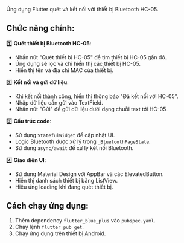 Ứng dụng Flutter quét và kết nối với thiết bị Bluetooth HC-05.

## Chức năng chính:

1️⃣ **Quét thiết bị Bluetooth HC-05**:

- Nhấn nút "Quét thiết bị HC-05" để tìm thiết bị HC-05 gần đó.
- Ứng dụng sẽ lọc và chỉ hiển thị các thiết bị HC-05.
- Hiển thị tên và địa chỉ MAC của thiết bị.

2️⃣ **Kết nối và gửi dữ liệu**:

- Khi kết nối thành công, hiển thị thông báo "Đã kết nối với HC-05".
- Nhập dữ liệu cần gửi vào TextField.
- Nhấn nút "Gửi" để gửi dữ liệu dưới dạng chuỗi text tới HC-05.

3️⃣ **Cấu trúc code**:

- Sử dụng `StatefulWidget` để cập nhật UI.
- Logic Bluetooth được xử lý trong `_BluetoothPageState`.
- Sử dụng `async/await` để xử lý kết nối Bluetooth.

4️⃣ **Giao diện UI**:

- Sử dụng Material Design với AppBar và các ElevatedButton.
- Hiển thị danh sách thiết bị bằng ListView.
- Hiệu ứng loading khi đang quét thiết bị.

## Cách chạy ứng dụng:

1. Thêm dependency `flutter_blue_plus` vào `pubspec.yaml`.
2. Chạy lệnh `flutter pub get`.
3. Chạy ứng dụng trên thiết bị Android.
